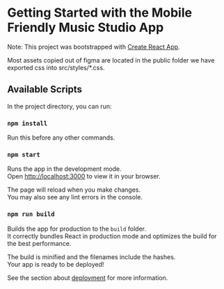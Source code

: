# Getting Started with the Mobile Friendly Music Studio App

Note: This project was bootstrapped with [Create React App](https://github.com/facebook/create-react-app).

Most assets copied out of figma are located in the public folder we have exported css into src/styles/*.css.

## Available Scripts

In the project directory, you can run:

### `npm install`

Run this before any other commands.

### `npm start`

Runs the app in the development mode.\
Open [http://localhost:3000](http://localhost:3000) to view it in your browser.

The page will reload when you make changes.\
You may also see any lint errors in the console.

### `npm run build`

Builds the app for production to the `build` folder.\
It correctly bundles React in production mode and optimizes the build for the best performance.

The build is minified and the filenames include the hashes.\
Your app is ready to be deployed!

See the section about [deployment](https://facebook.github.io/create-react-app/docs/deployment) for more information.
